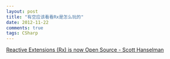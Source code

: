 ```yaml
---
layout: post
title: "有空应该看看Rx是怎么玩的"
date: 2012-11-22
comments: true
tags: CSharp
---
```

<a href="http://www.hanselman.com/blog/ReactiveExtensionsRxIsNowOpenSource.aspx">Reactive Extensions (Rx) is now Open Source - Scott Hanselman</a><br /><blockquote></blockquote>